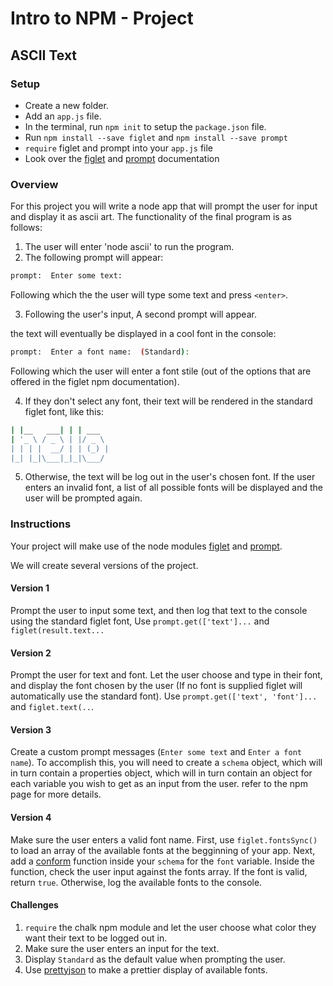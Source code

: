 # Intro to NPM - Project

## ASCII Text

### Setup

- Create a new folder.
- Add an `app.js` file.
- In the terminal, run `npm init` to setup the `package.json` file.
- Run `npm install --save figlet` and `npm install --save prompt`
- `require` figlet and prompt into your `app.js` file
- Look over the [figlet](https://www.npmjs.com/package/figlet) and [prompt](https://www.npmjs.com/package/prompt) documentation

### Overview

For this project you will write a node app that will prompt the user for input and display it as ascii art. The functionality of the final program is as follows:

1. The user will enter 'node ascii' to run the program.
2. The following prompt will appear:

```bash
prompt:  Enter some text:
```

Following which the the user will type some text and press `<enter>`.

3. Following the user's input, A second prompt will appear.

the text will eventually be displayed in a cool font in the console:

```bash
prompt:  Enter a font name:  (Standard):
```

Following which the user will enter a font stile (out of the options that are offered in the figlet npm documentation).

4. If they don't select any font, their text will be rendered in the standard figlet font, like this:

```bash
| |__   ___| | | ___
| '_ \ / _ \ | |/ _ \
| | | |  __/ | | (_) |
|_| |_|\___|_|_|\___/
```

5. Otherwise, the text will be log out in the user's chosen font. If the user enters an invalid font, a list of all possible fonts will be displayed and the user will be prompted again.

### Instructions

Your project will make use of the node modules [figlet](https://www.npmjs.com/package/figlet) and [prompt](https://www.npmjs.com/package/prompt).

We will create several versions of the project.

#### Version 1

Prompt the user to input some text, and then log that text to the console using the standard figlet font, Use `prompt.get(['text']...` and `figlet(result.text...`

#### Version 2

Prompt the user for text and font. Let the user choose and type in their font, and display the font chosen by the user (If no font is supplied figlet will automatically use the standard font). Use  `prompt.get(['text', 'font']...` and `figlet.text(..`.

#### Version 3

Create a custom prompt messages (`Enter some text` and `Enter a font name`). To accomplish this, you will need to create a `schema` object, which will in turn contain a properties object, which will in turn contain an object for each variable you wish to get as an input from the user. refer to the npm page for more details.

#### Version 4

Make sure the user enters a valid font name. First, use `figlet.fontsSync()` to load an array of the available fonts at the begginning of your app. Next, add a [conform](https://github.com/flatiron/revalidator#conform) function inside your `schema` for the `font` variable. Inside the function, check the user input against the fonts array. If the font is valid, return `true`. Otherwise, log the available fonts to the console.

#### Challenges

1. `require` the chalk npm module and let the user choose what color they want their text to be logged out in.
2. Make sure the user enters an input for the text.
3. Display `Standard` as the default value when prompting the user.
4. Use [prettyjson](https://www.npmjs.com/package/prettyjson) to make a prettier display of available fonts.